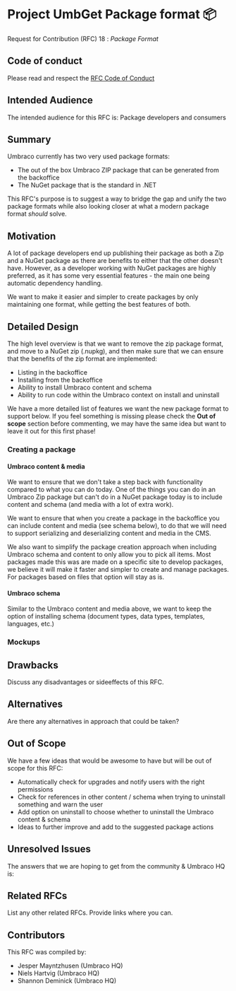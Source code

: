 # Project UmbGet Package format 📦

Request for Contribution (RFC) 18 : _Package Format_

## Code of conduct

Please read and respect the [RFC Code of Conduct](https://github.com/umbraco/rfcs/blob/master/CODE_OF_CONDUCT.md)

## Intended Audience

The intended audience for this RFC is: Package developers and consumers

## Summary

Umbraco currently has two very used package formats: 
- The out of the box Umbraco ZIP package that can be generated from the backoffice
- The NuGet package that is the standard in .NET

This RFC's purpose is to suggest a way to bridge the gap and unify the two package formats while also looking closer at what a modern package format *should* solve.

## Motivation

A lot of package developers end up publishing their package as both a Zip and a NuGet package as there are benefits to either that the other doesn't have. However, as a developer working with NuGet packages are highly preferred, as it has some very essential features - the main one being automatic dependency handling.

We want to make it easier and simpler to create packages by only maintaining one format, while getting the best features of both.

## Detailed Design

The high level overview is that we want to remove the zip package format, and move to a NuGet zip (.nupkg), and then make sure that we can ensure that the benefits of the zip format are implemented:

- Listing in the backoffice
- Installing from the backoffice
- Ability to install Umbraco content and schema
- Ability to run code within the Umbraco context on install and uninstall

We have a more detailed list of features we want the new package format to support below. If you feel something is missing please check the **Out of scope** section before commenting, we may have the same idea but want to leave it out for this first phase!

### Creating a package

#### Umbraco content & media

We want to ensure that we don't take a step back with functionality compared to what you can do today. One of the things you can do in an Umbraco Zip package but can't do in a NuGet package today is to include content and schema (and media with a lot of extra work). 

We want to ensure that when you create a package in the backoffice you can include content and media (see schema below), to do that we will need to support serializing and deserializing content and media in the CMS.

We also want to simplify the package creation approach when including Umbraco schema and content to only allow you to pick all items. Most packages made this was are made on a specific site to develop packages, we believe it will make it faster and simpler to create and manage packages. For packages based on files that option will stay as is.

#### Umbraco schema

Similar to the Umbraco content and media above, we want to keep the option of installing schema (document types, data types, templates, languages, etc.)

### Mockups

## Drawbacks

Discuss any disadvantages or sideeffects of this RFC.

## Alternatives

Are there any alternatives in approach that could be taken? 

## Out of Scope

We have a few ideas that would be awesome to have but will be out of scope for this RFC:

- Automatically check for upgrades and notify users with the right permissions
- Check for references in other content / schema when trying to uninstall something and warn the user
- Add option on uninstall to choose whether to uninstall the Umbraco content & schema
- Ideas to further improve and add to the suggested package actions

## Unresolved Issues

The answers that we are hoping to get from the community & Umbraco HQ is:

## Related RFCs 

List any other related RFCs. Provide links where you can.

## Contributors

This RFC was compiled by:

* Jesper Mayntzhusen (Umbraco HQ)
* Niels Hartvig (Umbraco HQ)
* Shannon Deminick (Umbraco HQ)
